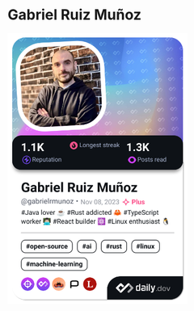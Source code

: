 # Gabriel Ruiz Muñoz

<a href="https://app.daily.dev/gabrielrmunoz"><img src="./devcard.png" width="356" alt="Gabriel Ruiz Muñoz's Dev Card"/></a>

